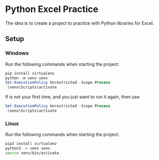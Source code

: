 # Python Excel Practice

The idea is to create a project to practice with Python libraries for Excel.

## Setup

### Windows

Run the following commands when starting the project:

```powershell
pip install virtualenv
python -m venv venv
Set-ExecutionPolicy Unrestricted -Scope Process
.\venv\Scripts\activate
```

If is not your first time, and you just want to run it again, then use:

```powershell
Set-ExecutionPolicy Unrestricted -Scope Process
.\venv\Scripts\activate
```

### Linux

Run the following commands when starting the project:

```sh
pip3 install virtualenv
python3 -m venv venv
source venv/bin/activate
```
